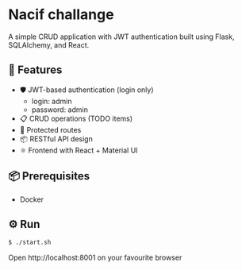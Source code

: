 # Nacif challange

A simple CRUD application with JWT authentication built using Flask, SQLAlchemy, and React.

## 🚀 Features

- 🛡️ JWT-based authentication (login only)
  - login: admin
  - password: admin
- 📋 CRUD operations (TODO items)
- 🔐 Protected routes
- 📦 RESTful API design
- ⚛️ Frontend with React + Material UI

## 📦 Prerequisites
- Docker

## ⚙️ Run

```bash
$ ./start.sh
```

Open http://localhost:8001 on your favourite browser